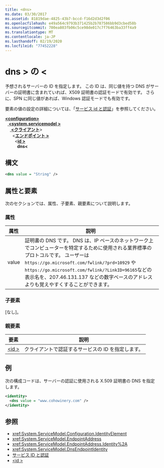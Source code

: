```yaml
---
title: <dns>
ms.date: 03/30/2017
ms.assetid: 81819dae-4825-43b7-bccd-f16d2d3d2f06
ms.openlocfilehash: e49a564c9793b371425b2b787586bb9d3cbed58b
ms.sourcegitcommit: 700ea803fb06c5ce98de017c7f76463ba33ff4a9
ms.translationtype: MT
ms.contentlocale: ja-JP
ms.lasthandoff: 02/19/2020
ms.locfileid: "77452228"
---
```

# <a name="dns"></a>dns > の \<
予想されるサーバーの ID を指定します。 この ID は、同じ値を持つ DNS がサーバーの証明書に含まれていれば、X509 証明書の認証モードで有効です。 さらに、SPN に同じ値があれば、Windows 認証モードでも有効です。  
  
要素の値の設定の詳細については、「[サービス id と認証](../../../wcf/feature-details/service-identity-and-authentication.md)」を参照してください。  
  
[ **\<configuration>** ](../configuration-element.md)\
&nbsp;&nbsp;[ **\<system.servicemodel >** ](system-servicemodel.md)\
&nbsp;&nbsp;&nbsp;&nbsp;[ **\<クライアント**](client.md)>\
&nbsp;&nbsp;&nbsp;&nbsp;&nbsp;&nbsp;\<[**エンドポイント >** ](endpoint-of-client.md)\
&nbsp;&nbsp;&nbsp;&nbsp;&nbsp;&nbsp;&nbsp;&nbsp;\<[**id >** ](identity.md)\
&nbsp;&nbsp;&nbsp;&nbsp;&nbsp;&nbsp;&nbsp;&nbsp;&nbsp;&nbsp;**dns\<**  
  
## <a name="syntax"></a>構文  
  
```xml  
<dns value = "String" />
```  
  
## <a name="attributes-and-elements"></a>属性と要素  
 次のセクションでは、属性、子要素、親要素について説明します。  
  
### <a name="attributes"></a>属性  
  
|属性|説明|  
|---------------|-----------------|  
|value|証明書の DNS です。 DNS は、IP ベースのネットワーク上でコンピューターを特定するために使用される業界標準のプロトコルです。 ユーザーは `https://go.microsoft.com/fwlink/?prd=10929` や `https://go.microsoft.com/fwlink/?LinkID=96165`などの表示名を、207.46.131.137 などの数字ベースのアドレスよりも覚えやすくすることができます。|  
  
### <a name="child-elements"></a>子要素  
 [なし]。  
  
### <a name="parent-elements"></a>親要素  
  
|要素|説明|  
|-------------|-----------------|  
|[\<id >](identity.md)|クライアントで認証するサービスの ID を指定します。|  
  
## <a name="example"></a>例  
 次の構成コードは、サーバーの認証に使用される X.509 証明書の DNS を指定します。  
  
```xml  
<identity>
  <dns value = "www.cohowinery.com" />
</identity>
```  
  
## <a name="see-also"></a>参照

- <xref:System.ServiceModel.Configuration.IdentityElement>
- <xref:System.ServiceModel.EndpointAddress>
- <xref:System.ServiceModel.EndpointAddress.Identity%2A>
- <xref:System.ServiceModel.DnsEndpointIdentity>
- [サービス ID と認証](../../../wcf/feature-details/service-identity-and-authentication.md)
- [\<id >](identity.md)
